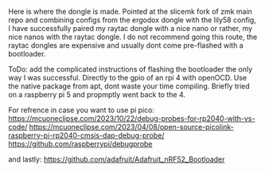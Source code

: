 Here is where the dongle is made. Pointed at the slicemk fork of zmk main repo and combining configs from the ergodox dongle with the lily58 config,
I have successfully paired my raytac dongle with a nice nano or rather, my nice nanos with the raytac dongle.
I do not recommend going this route, the raytac dongles are expensive and usually dont come pre-flashed with a bootloader.

ToDo: add the complicated instructions of flashing the bootloader the only way I was successful. Directly to the gpio of an rpi 4 with openOCD. Use the native package from apt, dont
waste your time compiling. Briefly tried on a raspberry pi 5 and propmptly went back to the 4.

For refrence in case you want to use pi pico:
https://mcuoneclipse.com/2023/10/22/debug-probes-for-rp2040-with-vs-code/
https://mcuoneclipse.com/2023/04/08/open-source-picolink-raspberry-pi-rp2040-cmsis-dap-debug-probe/
https://github.com/raspberrypi/debugprobe

and lastly:
https://github.com/adafruit/Adafruit_nRF52_Bootloader
